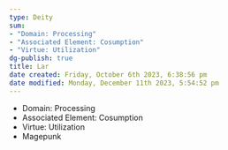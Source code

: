 ```yaml
---
type: Deity
sum:
- "Domain: Processing"
- "Associated Element: Cosumption" 
- "Virtue: Utilization"
dg-publish: true
title: Lar
date created: Friday, October 6th 2023, 6:38:56 pm
date modified: Monday, December 11th 2023, 5:54:52 pm
---
```


- Domain: Processing
- Associated Element: Cosumption 
- Virtue: Utilization 
- Magepunk
